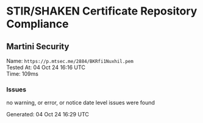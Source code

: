 # STIR/SHAKEN Certificate Repository Compliance

## Martini Security

Name: `https://p.mtsec.me/2884/BKRfi1Nuxhil.pem`\
Tested At: 04 Oct 24 16:16 UTC\
Time: 109ms

### Issues

no warning, or error, or notice date level issues were found

Generated: 04 Oct 24 16:29 UTC